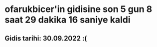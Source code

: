 # ofarukbicer'in gidisine son 5 gun 8 saat 29 dakika 16 saniye kaldi

## Gidis tarihi: 30.09.2022 :(